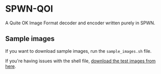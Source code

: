 # SPWN-QOI

A Quite OK Image Format decoder and encoder written purely in SPWN.

## Sample images

If you want to download sample images, run the `sample_images.sh` file.

If you're having issues with the shell file, [download the test images from here](https://qoiformat.org/qoi_test_images.zip).
